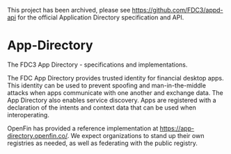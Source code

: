 This project has been archived, please see https://github.com/FDC3/appd-api for the official Application Directory specification and API.

# App-Directory
The FDC3 App Directory - specifications and implementations.

The FDC App Directory provides trusted identity for financial desktop apps. This identity can be used to prevent spoofing and man-in-the-middle attacks when apps communicate with one another and exchange data. The App Directory also enables service discovery.  Apps are registered with a declaration of the intents and context data that can be used when interoperating.

OpenFin has provided a reference implementation at https://app-directory.openfin.co/.  We expect organizations to stand up their own registries as needed, as well as federating with the public registry.
